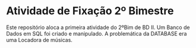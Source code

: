 # Atividade de Fixação 2º Bimestre
Este repositório aloca a primeira atividade do 2ºBim de BD II. Um Banco de Dados em SQL foi criado e manipulado. A problemática da DATABASE era uma Locadora de músicas. 
